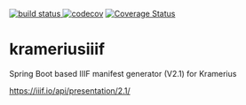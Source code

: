 [![build status](https://github.com/moravianlibrary/krameriusiiif/workflows/Java%20CI/badge.svg) ](https://github.com/moravianlibrary/krameriusiiif/)
[![codecov](https://codecov.io/gh/moravianlibrary/krameriusiiif/branch/master/graph/badge.svg)](https://codecov.io/gh/moravianlibrary/krameriusiiif)
[![Coverage Status](https://coveralls.io/repos/github/moravianlibrary/krameriusiiif/badge.svg?branch=master)](https://coveralls.io/github/moravianlibrary/krameriusiiif?branch=master)

# krameriusiiif
Spring Boot based IIIF manifest generator (V2.1) for Kramerius<p>
https://iiif.io/api/presentation/2.1/
